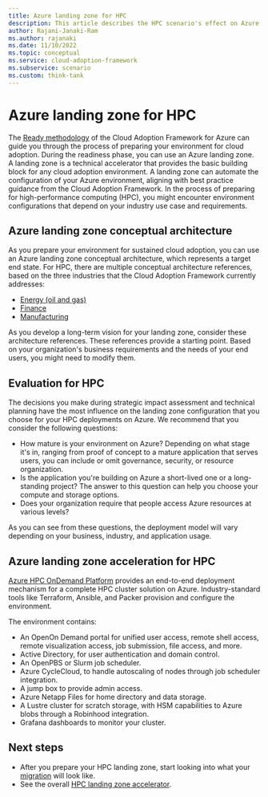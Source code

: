 ```yaml
---
title: Azure landing zone for HPC
description: This article describes the HPC scenario's effect on Azure landing zone design.
author: Rajani-Janaki-Ram
ms.author: rajanaki
ms.date: 11/10/2022
ms.topic: conceptual
ms.service: cloud-adoption-framework
ms.subservice: scenario
ms.custom: think-tank
---
```


# Azure landing zone for HPC

The [Ready methodology](../../ready/index.md) of the Cloud Adoption Framework for Azure can guide you through the process of preparing your environment for cloud adoption. During the readiness phase, you can use an Azure landing zone. A landing zone is a technical accelerator that provides the basic building block for any cloud adoption environment. A landing zone can automate the configuration of your Azure environment, aligning with best practice guidance from the Cloud Adoption Framework. In the process of preparing for high-performance computing (HPC), you might encounter environment configurations that depend on your industry use case and requirements.

## Azure landing zone conceptual architecture

As you prepare your environment for sustained cloud adoption, you can use an Azure landing zone conceptual architecture, which represents a target end state. For HPC, there are multiple conceptual architecture references, based on the three industries that the Cloud Adoption Framework currently addresses:

- [Energy (oil and gas)](../azure-hpc/energy/compute.md#use-case-and-reference-architecture-for-seismic-processing)
- [Finance](./azure-hpc-landing-zone-accelerator.md#example-conceptual-energy-reference-architecture)
- [Manufacturing](/azure-hpc-landing-zone-accelerator.md#example-conceptual-manufacturing-reference-architecture)

As you develop a long-term vision for your landing zone, consider these architecture references. These references provide a starting point. Based on your organization's business requirements and the needs of your end users, you might need to modify them.

## Evaluation for HPC

The decisions you make during strategic impact assessment and technical planning have the most influence on the landing zone configuration that you choose for your HPC deployments on Azure. We recommend that you consider the following questions:

- How mature is your environment on Azure? Depending on what stage it's in, ranging from proof of concept to a mature application that serves users, you can include or omit governance, security, or resource organization.
- Is the application you're building on Azure a short-lived one or a long-standing project? The answer to this question can help you choose your compute and storage options.
- Does your organization require that people access Azure resources at various levels?

As you can see from these questions, the deployment model will vary depending on your business, industry, and application usage.

## Azure landing zone acceleration for HPC

[Azure HPC OnDemand Platform](https://azure.github.io/az-hop) provides an end-to-end deployment mechanism for a complete HPC cluster solution on Azure. Industry-standard tools like Terraform, Ansible, and Packer provision and configure the environment. 

The environment contains:

- An OpenOn Demand portal for unified user access, remote shell access, remote visualization access, job submission, file access, and more.
- Active Directory, for user authentication and domain control.
- An OpenPBS or Slurm job scheduler.
- Azure CycleCloud, to handle autoscaling of nodes through job scheduler integration.
- A jump box to provide admin access.
- Azure Netapp Files for home directory and data storage.
- A Lustre cluster for scratch storage, with HSM capabilities to Azure blobs through a Robinhood integration.
- Grafana dashboards to monitor your cluster.

## Next steps

- After you prepare your HPC landing zone, start looking into what your [migration](./migrate.md) will look like.
- See the overall [HPC landing zone accelerator](./azure-hpc-landing-zone-accelerator.md).
